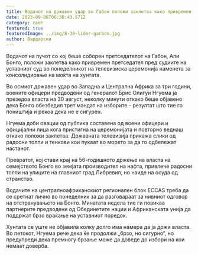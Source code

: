 ```yaml
---
title: Водачот на државен удар во Габон положи заклетва како привремен претседател
date: 2023-09-06T06:30:43.571Z
category: свет
featured: true
featuredImage: ../img/8-30-lider-garbon.jpg
author: Вардарски
---
```

Водачот на пучот со кој беше соборен претседателот на Габон, Али Бонго, положи заклетва како привремен претседател пред судиите на уставниот суд во понеделникот на телевизиска церемонија наменета за консолидирање на моќта на хунтата.

Во осмиот државен удар во Западна и Централна Африка за три години, воените офицери предводени од генералот Брис Олигуи Нгуема ја презедоа власта на 30 август, неколку минути откако беше објавено дека Бонго обезбедил трет мандат на изборите - резултат што тие го поништија и рекоа дека не е сигурен.

Нгуема доби овации од публика составена од воени офицери и официјални лица кога пристигна на церемонијата и повторно веднаш откако положи заклетва. Државната телевизија прикажа слики од радосни толпи и тенкови кои пукаат во морето за да го одбележат настанот.

Превратот, кој стави крај на 56-годишното држење на власта на семејството Бонго во земјата производител на нафта, привлече радосни толпи на улиците на главниот град Либревил, но наиде на осуда од странство.

Водачите на централноафриканскиот регионален блок ECCAS треба да се сретнат лично во понеделник за да разговараат за нивниот одговор на отстранувањето на Бонго. Минатата недела тие ги повикаа партнерите предводени од Обединетите нации и Африканската унија да поддржат брзо враќање на уставниот поредок.

Хунтата се уште не објавила колку долго има намера да ја држи власта. Во петокот, Нгуема рече дека ќе продолжи „брзо, но сигурно“, но предупреди дека премногу брзање може да доведе до избори на кои немаат доверба.